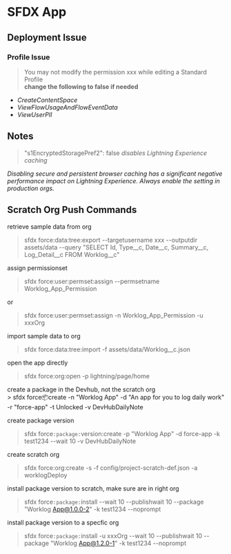 # SFDX App

## Deployment Issue

### Profile Issue

> You may not modify the permission xxx while editing a Standard Profile  
**change the following to false if needed**

* _CreateContentSpace_  
* _ViewFlowUsageAndFlowEventData_  
* _ViewUserPII_  

## Notes

> "s1EncryptedStoragePref2": false
_disables Lightning Experience caching_

_Disabling secure and persistent browser caching has a significant negative performance impact on Lightning Experience. Always enable the setting in production orgs._

## Scratch Org Push Commands  

retrieve sample data from org  
> sfdx force:data:tree:export --targetusername xxx --outputdir assets/data --query "SELECT Id, Type__c, Date__c, Summary__c, Log_Detail__c FROM Worklog__c"

assign permissionset  
> sfdx force:user:permset:assign --permsetname Worklog_App_Permission  

or  

> sfdx force:user:permset:assign -n Worklog_App_Permission -u xxxOrg  

import sample data to org  
> sfdx force:data:tree:import -f assets/data/Worklog__c.json

open the app directly  
> sfdx force:org:open -p lightning/page/home

create a package in the Devhub, not the scratch org  
    > sfdx force:package:create -n "Worklog App" -d "An app for you to log daily work" -r "force-app" -t Unlocked -v DevHubDailyNote

create package version  
> sfdx force`:package:`version:create -p "Worklog App" -d force-app -k test1234 --wait 10 -v DevHubDailyNote

create scratch org  
> sfdx force:org:create -s -f config/project-scratch-def.json -a worklogDeploy

install package version to scratch, make sure are in right org  
> sfdx force`:package:`install --wait 10 --publishwait 10 --package "Worklog App@1.0.0-2" -k test1234 --noprompt

install package version to a specfic org  
> sfdx force`:package:`install -u xxxOrg --wait 10 --publishwait 10 --package "Worklog App@1.2.0-1" -k test1234 --noprompt
